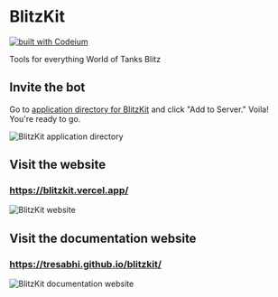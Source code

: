 # BlitzKit

[![built with Codeium](https://codeium.com/badges/main)](https://codeium.com)

Tools for everything World of Tanks Blitz

## Invite the bot

Go to [application directory for BlitzKit](https://discord.com/application-directory/1097673957865443370) and click "Add to Server." Voila! You're ready to go.

![BlitzKit application directory](https://i.imgur.com/JlEA0J1.png)

## Visit the website

### https://blitzkit.vercel.app/

![BlitzKit website](https://i.imgur.com/oLVIx2n.png)

## Visit the documentation website

### https://tresabhi.github.io/blitzkit/

![BlitzKit documentation website](https://i.imgur.com/TOt5fMx.png)
